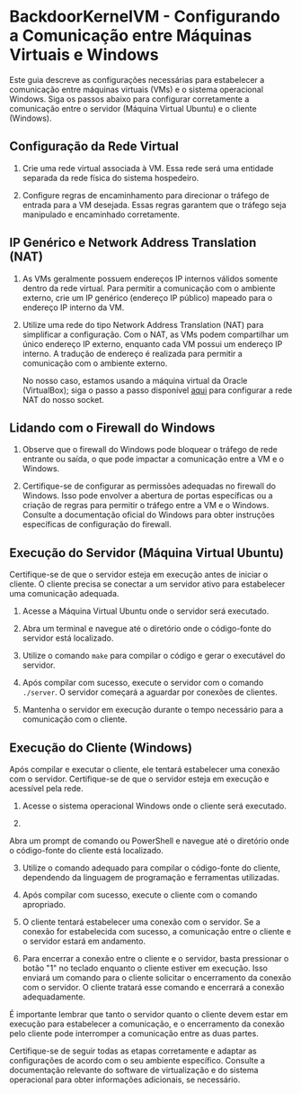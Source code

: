 # BackdoorKernelVM - Configurando a Comunicação entre Máquinas Virtuais e Windows

Este guia descreve as configurações necessárias para estabelecer a comunicação entre máquinas virtuais (VMs) e o sistema operacional Windows. Siga os passos abaixo para configurar corretamente a comunicação entre o servidor (Máquina Virtual Ubuntu) e o cliente (Windows).

## Configuração da Rede Virtual

1. Crie uma rede virtual associada à VM. Essa rede será uma entidade separada da rede física do sistema hospedeiro.

2. Configure regras de encaminhamento para direcionar o tráfego de entrada para a VM desejada. Essas regras garantem que o tráfego seja manipulado e encaminhado corretamente.

## IP Genérico e Network Address Translation (NAT)

1. As VMs geralmente possuem endereços IP internos válidos somente dentro da rede virtual. Para permitir a comunicação com o ambiente externo, crie um IP genérico (endereço IP público) mapeado para o endereço IP interno da VM.

2. Utilize uma rede do tipo Network Address Translation (NAT) para simplificar a configuração. Com o NAT, as VMs podem compartilhar um único endereço IP externo, enquanto cada VM possui um endereço IP interno. A tradução de endereço é realizada para permitir a comunicação com o ambiente externo.

   No nosso caso, estamos usando a máquina virtual da Oracle (VirtualBox); siga o passo a passo disponível [aqui](https://stackoverflow.com/questions/48138413/how-to-connect-through-socket-to-virtual-machine) para configurar a rede NAT do nosso socket.

## Lidando com o Firewall do Windows

1. Observe que o firewall do Windows pode bloquear o tráfego de rede entrante ou saída, o que pode impactar a comunicação entre a VM e o Windows.

2. Certifique-se de configurar as permissões adequadas no firewall do Windows. Isso pode envolver a abertura de portas específicas ou a criação de regras para permitir o tráfego entre a VM e o Windows. Consulte a documentação oficial do Windows para obter instruções específicas de configuração do firewall.

## Execução do Servidor (Máquina Virtual Ubuntu)

Certifique-se de que o servidor esteja em execução antes de iniciar o cliente. O cliente precisa se conectar a um servidor ativo para estabelecer uma comunicação adequada.

1. Acesse a Máquina Virtual Ubuntu onde o servidor será executado.

2. Abra um terminal e navegue até o diretório onde o código-fonte do servidor está localizado.

3. Utilize o comando `make` para compilar o código e gerar o executável do servidor.

4. Após compilar com sucesso, execute o servidor com o comando `./server`. O servidor começará a aguardar por conexões de clientes.

5. Mantenha o servidor em execução durante o tempo necessário para a comunicação com o cliente.

## Execução do Cliente (Windows)

Após compilar e executar o cliente, ele tentará estabelecer uma conexão com o servidor. Certifique-se de que o servidor esteja em execução e acessível pela rede.

1. Acesse o sistema operacional Windows onde o cliente será executado.

2.

 Abra um prompt de comando ou PowerShell e navegue até o diretório onde o código-fonte do cliente está localizado.

3. Utilize o comando adequado para compilar o código-fonte do cliente, dependendo da linguagem de programação e ferramentas utilizadas.

4. Após compilar com sucesso, execute o cliente com o comando apropriado.

5. O cliente tentará estabelecer uma conexão com o servidor. Se a conexão for estabelecida com sucesso, a comunicação entre o cliente e o servidor estará em andamento.

6. Para encerrar a conexão entre o cliente e o servidor, basta pressionar o botão "1" no teclado enquanto o cliente estiver em execução. Isso enviará um comando para o cliente solicitar o encerramento da conexão com o servidor. O cliente tratará esse comando e encerrará a conexão adequadamente.

É importante lembrar que tanto o servidor quanto o cliente devem estar em execução para estabelecer a comunicação, e o encerramento da conexão pelo cliente pode interromper a comunicação entre as duas partes.

Certifique-se de seguir todas as etapas corretamente e adaptar as configurações de acordo com o seu ambiente específico. Consulte a documentação relevante do software de virtualização e do sistema operacional para obter informações adicionais, se necessário.
